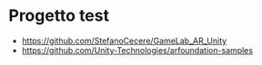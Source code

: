 # Progetto test

- <https://github.com/StefanoCecere/GameLab_AR_Unity>
- <https://github.com/Unity-Technologies/arfoundation-samples>
